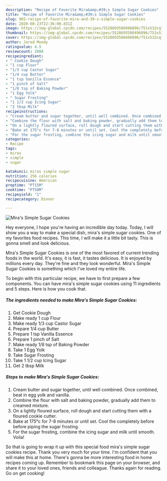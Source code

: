 ```yaml
---
description: "Recipe of Favorite Mira&amp;#39;s Simple Sugar Cookies"
title: "Recipe of Favorite Mira&amp;#39;s Simple Sugar Cookies"
slug: 965-recipe-of-favorite-mira-and-39-s-simple-sugar-cookies
date: 2020-08-23T22:36:00.831Z
image: https://img-global.cpcdn.com/recipes/5528693580496896/751x532cq70/miras-simple-sugar-cookies-recipe-main-photo.jpg
thumbnail: https://img-global.cpcdn.com/recipes/5528693580496896/751x532cq70/miras-simple-sugar-cookies-recipe-main-photo.jpg
cover: https://img-global.cpcdn.com/recipes/5528693580496896/751x532cq70/miras-simple-sugar-cookies-recipe-main-photo.jpg
author: Jared Moody
ratingvalue: 4.5
reviewcount: 2088
recipeingredient:
- " Cookie Dough"
- "1 cup Flour"
- "1/3 cup Castor Sugar"
- "1/4 cup Butter"
- "1 tsp Vanilla Essence"
- "1 pinch of Salt"
- "1/8 tsp of Baking Powder"
- "1 Egg Yolk"
- " Sugar Frosting"
- "1 1/2 cup Icing Sugar"
- "2 tbsp Milk"
recipeinstructions:
- "Cream butter and sugar together, until well combined. Once combined, beat in egg yolk and vanilla."
- "Combine the flour with salt and baking powder, gradually add them to creamed mixture."
- "On a lightly floured surface, roll dough and start cutting them with a floured cookie cutter."
- "Bake at 175°c for 7-8 minutes or until set. Cool the completely before before piping the sugar frosting."
- "For the sugar frosting, combine the icing sugar and milk until smooth. Voila!"
categories:
- Recipe
tags:
- miras
- simple
- sugar

katakunci: miras simple sugar 
nutrition: 256 calories
recipecuisine: American
preptime: "PT15M"
cooktime: "PT50M"
recipeyield: "1"
recipecategory: Dinner

---
```



![Mira&#39;s Simple Sugar Cookies](https://img-global.cpcdn.com/recipes/5528693580496896/751x532cq70/miras-simple-sugar-cookies-recipe-main-photo.jpg)

Hey everyone, I hope you're having an incredible day today. Today, I will show you a way to make a special dish, mira&#39;s simple sugar cookies. One of my favorites food recipes. This time, I will make it a little bit tasty. This is gonna smell and look delicious.

Mira&#39;s Simple Sugar Cookies is one of the most favored of current trending foods in the world. It's easy, it is fast, it tastes delicious. It is enjoyed by millions every day. They're fine and they look wonderful. Mira&#39;s Simple Sugar Cookies is something which I've loved my entire life.




To begin with this particular recipe, we have to first prepare a few components. You can have mira&#39;s simple sugar cookies using 11 ingredients and 5 steps. Here is how you cook that.

<!--inarticleads1-->

##### The ingredients needed to make Mira&#39;s Simple Sugar Cookies:

1. Get  Cookie Dough
1. Make ready 1 cup Flour
1. Make ready 1/3 cup Castor Sugar
1. Prepare 1/4 cup Butter
1. Prepare 1 tsp Vanilla Essence
1. Prepare 1 pinch of Salt
1. Make ready 1/8 tsp of Baking Powder
1. Take 1 Egg Yolk
1. Take  Sugar Frosting
1. Take 1 1/2 cup Icing Sugar
1. Get 2 tbsp Milk




<!--inarticleads2-->

##### Steps to make Mira&#39;s Simple Sugar Cookies:

1. Cream butter and sugar together, until well combined. Once combined, beat in egg yolk and vanilla.
1. Combine the flour with salt and baking powder, gradually add them to creamed mixture.
1. On a lightly floured surface, roll dough and start cutting them with a floured cookie cutter.
1. Bake at 175°c for 7-8 minutes or until set. Cool the completely before before piping the sugar frosting.
1. For the sugar frosting, combine the icing sugar and milk until smooth. Voila!




So that is going to wrap it up with this special food mira&#39;s simple sugar cookies recipe. Thank you very much for your time. I'm confident that you will make this at home. There's gonna be more interesting food in home recipes coming up. Remember to bookmark this page on your browser, and share it to your loved ones, friends and colleague. Thanks again for reading. Go on get cooking!
